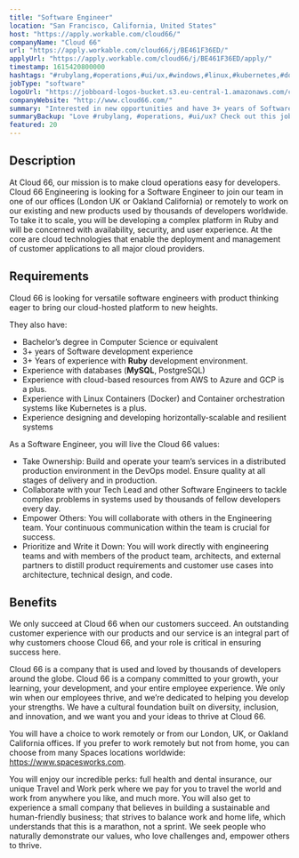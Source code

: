 ```yaml
---
title: "Software Engineer"
location: "San Francisco, California, United States"
host: "https://apply.workable.com/cloud66/"
companyName: "Cloud 66"
url: "https://apply.workable.com/cloud66/j/BE461F36ED/"
applyUrl: "https://apply.workable.com/cloud66/j/BE461F36ED/apply/"
timestamp: 1615420800000
hashtags: "#rubylang,#operations,#ui/ux,#windows,#linux,#kubernetes,#docker,#aws,#azure,#googlecloud"
jobType: "software"
logoUrl: "https://jobboard-logos-bucket.s3.eu-central-1.amazonaws.com/cloud-66"
companyWebsite: "http://www.cloud66.com/"
summary: "Interested in new opportunities and have 3+ years of Software development experience? Cloud 66 has a job opening for a software engineer."
summaryBackup: "Love #rubylang, #operations, #ui/ux? Check out this job post!"
featured: 20
---
```


## Description

At Cloud 66, our mission is to make cloud operations easy for developers. Cloud 66 Engineering is looking for a Software Engineer to join our team in one of our offices (London UK or Oakland California) or remotely to work on our existing and new products used by thousands of developers worldwide. To take it to scale, you will be developing a complex platform in Ruby and will be concerned with availability, security, and user experience. At the core are cloud technologies that enable the deployment and management of customer applications to all major cloud providers.

## Requirements

Cloud 66 is looking for versatile software engineers with product thinking eager to bring our cloud-hosted platform to new heights.

They also have:

*   Bachelor’s degree in Computer Science or equivalent
*   3+ years of Software development experience
*   3+ Years of experience with **Ruby** development environment.
*   Experience with databases (**MySQL**, PostgreSQL)
*   Experience with cloud-based resources from AWS to Azure and GCP is a plus.
*   Experience with Linux Containers (Docker) and Container orchestration systems like Kubernetes is a plus.
*   Experience designing and developing horizontally-scalable and resilient systems

As a Software Engineer, you will live the Cloud 66 values:

*   Take Ownership: Build and operate your team’s services in a distributed production environment in the DevOps model. Ensure quality at all stages of delivery and in production.
*   Collaborate with your Tech Lead and other Software Engineers to tackle complex problems in systems used by thousands of fellow developers every day.
*   Empower Others: You will collaborate with others in the Engineering team. Your continuous communication within the team is crucial for success.
*   Prioritize and Write it Down: You will work directly with engineering teams and with members of the product team, architects, and external partners to distill product requirements and customer use cases into architecture, technical design, and code.

## Benefits

We only succeed at Cloud 66 when our customers succeed. An outstanding customer experience with our products and our service is an integral part of why customers choose Cloud 66, and your role is critical in ensuring success here.

Cloud 66 is a company that is used and loved by thousands of developers around the globe. Cloud 66 is a company committed to your growth, your learning, your development, and your entire employee experience. We only win when our employees thrive, and we’re dedicated to helping you develop your strengths. We have a cultural foundation built on diversity, inclusion, and innovation, and we want you and your ideas to thrive at Cloud 66.

You will have a choice to work remotely or from our London, UK, or Oakland California offices. If you prefer to work remotely but not from home, you can choose from many Spaces locations worldwide: https://www.spacesworks.com.

You will enjoy our incredible perks: full health and dental insurance, our unique Travel and Work perk where we pay for you to travel the world and work from anywhere you like, and much more. You will also get to experience a small company that believes in building a sustainable and human-friendly business; that strives to balance work and home life, which understands that this is a marathon, not a sprint. We seek people who naturally demonstrate our values, who love challenges and, empower others to thrive.
